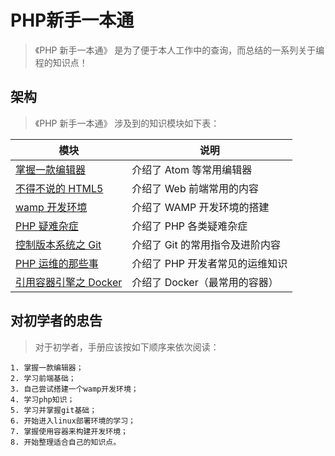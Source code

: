 # PHP新手一本通

> 《PHP 新手一本通》 是为了便于本人工作中的查询，而总结的一系列关于编程的知识点！

## 架构

> 《PHP 新手一本通》 涉及到的知识模块如下表：

| 模块                                        | 说明                            |
| ------------------------------------------- | ------------------------------- |
| [掌握一款编辑器](./Editor/README.md)        | 介绍了 Atom 等常用编辑器        |
| [不得不说的 HTML5](./HTML5/README.md)       | 介绍了 Web 前端常用的内容       |
| [wamp 开发环境](./WAMP/README.md)           | 介绍了 WAMP 开发环境的搭建      |
| [PHP 疑难杂症](./PHP/README.md)             | 介绍了 PHP 各类疑难杂症         |
| [控制版本系统之 Git](./Git/README.md)       | 介绍了 Git 的常用指令及进阶内容 |
| [PHP 运维的那些事](./Debian/README.md)      | 介绍了 PHP 开发者常见的运维知识 |
| [引用容器引擎之 Docker](./Docker/README.md) | 介绍了 Docker（最常用的容器）   |

## 对初学者的忠告

> 对于初学者，手册应该按如下顺序来依次阅读：

```text
1. 掌握一款编辑器；
2. 学习前端基础；
3. 自己尝试搭建一个wamp开发环境；
4. 学习php知识；
5. 学习并掌握git基础；
6. 开始进入linux部署环境的学习；
7. 掌握使用容器来构建开发环境；
8. 开始整理适合自己的知识点。
```
